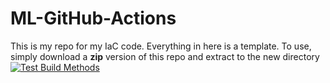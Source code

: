 # ML-GitHub-Actions
This is my repo for my IaC code. Everything in here is a template. To use, simply download a **zip** version of this repo and extract to the new directory
[![Test Build Methods](https://github.com/nclgbd/ML-GitHub-Actions/actions/workflows/run-all-tests.yml/badge.svg)](https://github.com/nclgbd/ML-GitHub-Actions/actions/workflows/run-all-tests.yml)
